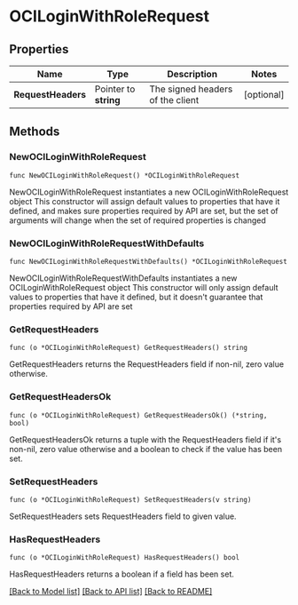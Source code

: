 # OCILoginWithRoleRequest


## Properties

Name | Type | Description | Notes
------------ | ------------- | ------------- | -------------
**RequestHeaders** | Pointer to **string** | The signed headers of the client | [optional] 



## Methods


### NewOCILoginWithRoleRequest

`func NewOCILoginWithRoleRequest() *OCILoginWithRoleRequest`

NewOCILoginWithRoleRequest instantiates a new OCILoginWithRoleRequest object
This constructor will assign default values to properties that have it defined,
and makes sure properties required by API are set, but the set of arguments
will change when the set of required properties is changed

### NewOCILoginWithRoleRequestWithDefaults

`func NewOCILoginWithRoleRequestWithDefaults() *OCILoginWithRoleRequest`

NewOCILoginWithRoleRequestWithDefaults instantiates a new OCILoginWithRoleRequest object
This constructor will only assign default values to properties that have it defined,
but it doesn't guarantee that properties required by API are set


### GetRequestHeaders

`func (o *OCILoginWithRoleRequest) GetRequestHeaders() string`

GetRequestHeaders returns the RequestHeaders field if non-nil, zero value otherwise.

### GetRequestHeadersOk

`func (o *OCILoginWithRoleRequest) GetRequestHeadersOk() (*string, bool)`

GetRequestHeadersOk returns a tuple with the RequestHeaders field if it's non-nil, zero value otherwise
and a boolean to check if the value has been set.

### SetRequestHeaders

`func (o *OCILoginWithRoleRequest) SetRequestHeaders(v string)`

SetRequestHeaders sets RequestHeaders field to given value.


### HasRequestHeaders

`func (o *OCILoginWithRoleRequest) HasRequestHeaders() bool`

HasRequestHeaders returns a boolean if a field has been set.









[[Back to Model list]](../README.md#documentation-for-models) [[Back to API list]](../README.md#documentation-for-api-endpoints) [[Back to README]](../README.md)


